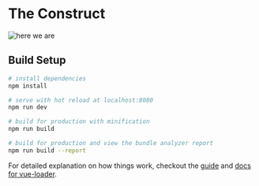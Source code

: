 # The Construct

![here we are](https://s-media-cache-ak0.pinimg.com/736x/66/6c/4d/666c4d1807d58377df813c732c0504d3--the-matrix-scene.jpg)


## Build Setup

``` bash
# install dependencies
npm install

# serve with hot reload at localhost:8080
npm run dev

# build for production with minification
npm run build

# build for production and view the bundle analyzer report
npm run build --report
```

For detailed explanation on how things work, checkout the [guide](http://vuejs-templates.github.io/webpack/) and [docs for vue-loader](http://vuejs.github.io/vue-loader).
